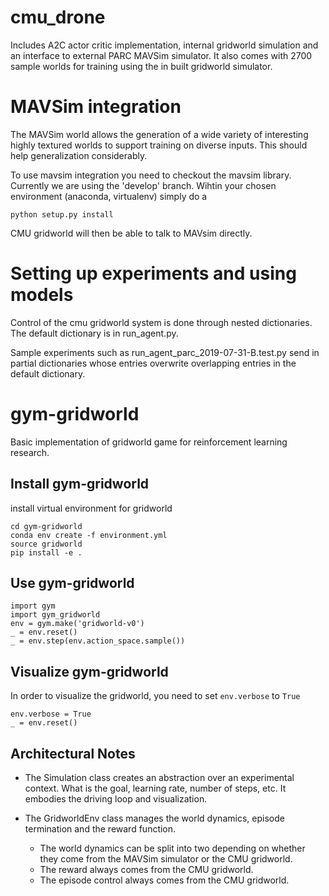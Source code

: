# cmu_drone

Includes A2C actor critic implementation, internal gridworld simulation 
and an interface to external PARC MAVSim simulator.
It also comes with 2700 sample worlds for training using the 
in built gridworld simulator.

# MAVSim integration

The MAVSim world allows the generation of a wide variety of interesting
highly textured worlds to support training on diverse inputs.
This should help generalization considerably.

To use mavsim integration you need to checkout the mavsim library.
Currently we are using the 'develop' branch.
Wihtin your chosen environment (anaconda, virtualenv)
simply do a 

    python setup.py install
    
CMU gridworld will then be able to talk to MAVsim directly.

# Setting up experiments and using models

Control of the cmu gridworld system is done through nested dictionaries.
The default dictionary is in run_agent.py.

Sample experiments such as run_agent_parc_2019-07-31-B.test.py
send in partial dictionaries whose entries overwrite overlapping 
entries in the default dictionary.


# gym-gridworld

Basic implementation of gridworld game 
for reinforcement learning research. 

## Install gym-gridworld

install virtual environment for gridworld

    cd gym-gridworld
    conda env create -f environment.yml
    source gridworld
    pip install -e .

## Use gym-gridworld
    
    import gym
    import gym_gridworld
    env = gym.make('gridworld-v0')
    _ = env.reset()
    _ = env.step(env.action_space.sample())
    
## Visualize gym-gridworld
In order to visualize the gridworld, you need to set `env.verbose` to `True`

    env.verbose = True
    _ = env.reset()


## Architectural Notes

* The Simulation class creates an abstraction over an experimental context. What is the goal, learning rate, number of steps, etc.
  It embodies the driving loop and visualization.
  
* The GridworldEnv class manages the world dynamics, episode termination and the reward function. 
   * The world dynamics can be split into two depending on whether they come from the MAVSim simulator or the CMU gridworld.
   * The reward always comes from the CMU gridworld.
   * The episode control always comes from the CMU gridworld.

